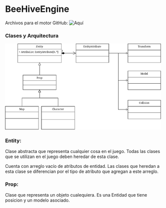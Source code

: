 # BeeHiveEngine
Archivos para el motor
GitHub: ![Aquí](https://github.com/pavelLuciano/BeeHiveEngine)
### Clases y Arquitectura
![Diagrama de Clases](images/classDiag.png)

### Entity:
Clase abstracta que representa cualquier cosa en el juego. Todas las clases que se utilizan en el juego deben heredar de esta clase. 

Cuenta con arreglo vacío de atributos de entidad. Las clases que heredan a esta clase se diferencian por el tipo de atributo que agregan a este arreglo.

### Prop:
Clase que representa un objeto cualequiera. Es una Entidad que tiene posicion y un modelo asociado.
